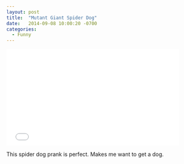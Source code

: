 ```yaml
---
layout: post
title:  "Mutant Giant Spider Dog"
date:   2014-09-08 10:00:20 -0700
categories:
  - Funny
---
```


<iframe class="embedly-embed" src="//cdn.embedly.com/widgets/media.html?src=https%3A%2F%2Fwww.youtube.com%2Fembed%2FYoB8t0B4jx4%3Ffeature%3Doembed&url=https%3A%2F%2Fwww.youtube.com%2Fwatch%3Fv%3DYoB8t0B4jx4&image=https%3A%2F%2Fi.ytimg.com%2Fvi%2FYoB8t0B4jx4%2Fhqdefault.jpg&key=d815972c91e546edb5d2d02e509f8b1c&type=text%2Fhtml&schema=youtube" width="450" height="253" scrolling="no" frameborder="0" allowfullscreen></iframe>

This spider dog prank is perfect. Makes me want to get a dog.
